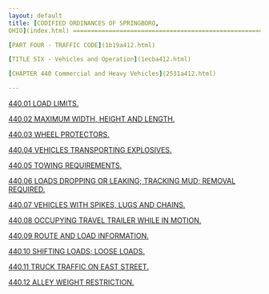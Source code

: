 ```yaml
---
layout: default 
title: [CODIFIED ORDINANCES OF SPRINGBORO,
OHIO](index.html) =====================================================

[PART FOUR - TRAFFIC CODE](1b19a412.html)

[TITLE SIX - Vehicles and Operation](1ecba412.html)

[CHAPTER 440 Commercial and Heavy Vehicles](2531a412.html)

---
```


[440.01 LOAD LIMITS.](254aa412.html)

[440.02 MAXIMUM WIDTH, HEIGHT AND LENGTH.](255ca412.html)

[440.03 WHEEL PROTECTORS.](2580a412.html)

[440.04 VEHICLES TRANSPORTING EXPLOSIVES.](2585a412.html)

[440.05 TOWING REQUIREMENTS.](258da412.html)

[440.06 LOADS DROPPING OR LEAKING; TRACKING MUD; REMOVAL
REQUIRED.](259ba412.html)

[440.07 VEHICLES WITH SPIKES, LUGS AND CHAINS.](25a8a412.html)

[440.08 OCCUPYING TRAVEL TRAILER WHILE IN MOTION.](25aea412.html)

[440.09 ROUTE AND LOAD INFORMATION.](25b4a412.html)

[440.10 SHIFTING LOADS; LOOSE LOADS.](25b9a412.html)

[440.11 TRUCK TRAFFIC ON EAST STREET.](25c0a412.html)

[440.12 ALLEY WEIGHT RESTRICTION.](25caa412.html)

